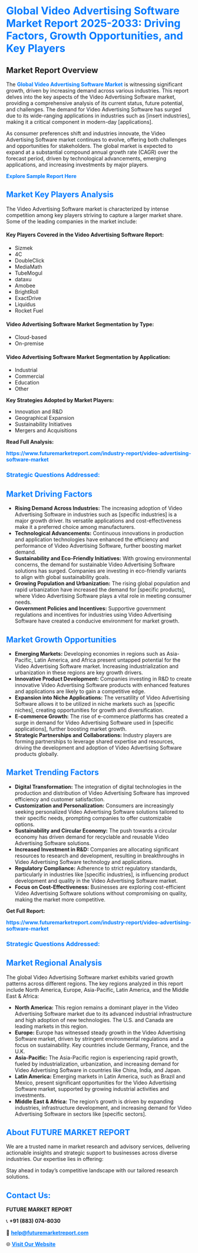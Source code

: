 <h1 style="color: #007BFF;">Global Video Advertising Software Market Report 2025-2033: Driving Factors, Growth Opportunities, and Key Players</h1>

<section id="overview">
<h2>Market Report Overview</h2>
<p>The <a href="https://www.futuremarketreport.com/industry-report/video-advertising-software-market" style="color: #007BFF; text-decoration: none;"><strong>Global Video Advertising Software Market</strong></a> is witnessing significant growth, driven by increasing demand across various industries. This report delves into the key aspects of the Video Advertising Software market, providing a comprehensive analysis of its current status, future potential, and challenges. The demand for Video Advertising Software has surged due to its wide-ranging applications in industries such as [insert industries], making it a critical component in modern-day [applications].</p>
<p>As consumer preferences shift and industries innovate, the Video Advertising Software market continues to evolve, offering both challenges and opportunities for stakeholders. The global market is expected to expand at a substantial compound annual growth rate (CAGR) over the forecast period, driven by technological advancements, emerging applications, and increasing investments by major players.</p>
</section>

<section id="overview">
<p><a href="https://www.futuremarketreport.com/request-sample/reportId=99128" style="color: #007BFF; text-decoration: none;"><strong>Explore Sample Report Here</strong></a></p>
</section>

<section id="key-players">
<h2 style="color: #007BFF;">Market Key Players Analysis</h2>
<p>The Video Advertising Software market is characterized by intense competition among key players striving to capture a larger market share. Some of the leading companies in the market include:</p>
<h4>Key Players Covered in the Video Advertising Software Report:</h4>
<ul><li>Sizmek</li><li>4C</li><li>DoubleClick</li><li>MediaMath</li><li>TubeMogul</li><li>dataxu</li><li>Amobee</li><li>BrightRoll</li><li>ExactDrive</li><li>Liquidus</li><li>Rocket Fuel</li></ul>
<h4>Video Advertising Software Market Segmentation by Type:</h4>
<ul><li>Cloud-based</li><li>On-premise</li></ul>

<h4>Video Advertising Software Market Segmentation by Application:</h4>
<ul><li>Industrial</li><li>Commercial</li><li>Education</li><li>Other</li></ul>
<p><strong>Key Strategies Adopted by Market Players:</strong></p>
<ul>
<li>Innovation and R&D</li>
<li>Geographical Expansion</li>
<li>Sustainability Initiatives</li>
<li>Mergers and Acquisitions</li>
</ul>
</section>

<section>
<p><strong>Read Full Analysis: </strong></p><a href="https://www.futuremarketreport.com/industry-report/video-advertising-software-market" style="color: #007BFF; text-decoration: none;"><strong>https://www.futuremarketreport.com/industry-report/video-advertising-software-market</strong></a>
<h3 style="color: #007BFF;">Strategic Questions Addressed:</h3>
</section>

<section id="driving-factors">
<h2 style="color: #007BFF;">Market Driving Factors</h2>
<ul>
<li><strong>Rising Demand Across Industries:</strong> The increasing adoption of Video Advertising Software in industries such as [specific industries] is a major growth driver. Its versatile applications and cost-effectiveness make it a preferred choice among manufacturers.</li>
<li><strong>Technological Advancements:</strong> Continuous innovations in production and application technologies have enhanced the efficiency and performance of Video Advertising Software, further boosting market demand.</li>
<li><strong>Sustainability and Eco-Friendly Initiatives:</strong> With growing environmental concerns, the demand for sustainable Video Advertising Software solutions has surged. Companies are investing in eco-friendly variants to align with global sustainability goals.</li>
<li><strong>Growing Population and Urbanization:</strong> The rising global population and rapid urbanization have increased the demand for [specific products], where Video Advertising Software plays a vital role in meeting consumer needs.</li>
<li><strong>Government Policies and Incentives:</strong> Supportive government regulations and incentives for industries using Video Advertising Software have created a conducive environment for market growth.</li>
</ul>
</section>

<section id="growth-opportunities">
<h2 style="color: #007BFF;">Market Growth Opportunities</h2>
<ul>
<li><strong>Emerging Markets:</strong> Developing economies in regions such as Asia-Pacific, Latin America, and Africa present untapped potential for the Video Advertising Software market. Increasing industrialization and urbanization in these regions are key growth drivers.</li>
<li><strong>Innovative Product Development:</strong> Companies investing in R&D to create innovative Video Advertising Software products with enhanced features and applications are likely to gain a competitive edge.</li>
<li><strong>Expansion into Niche Applications:</strong> The versatility of Video Advertising Software allows it to be utilized in niche markets such as [specific niches], creating opportunities for growth and diversification.</li>
<li><strong>E-commerce Growth:</strong> The rise of e-commerce platforms has created a surge in demand for Video Advertising Software used in [specific applications], further boosting market growth.</li>
<li><strong>Strategic Partnerships and Collaborations:</strong> Industry players are forming partnerships to leverage shared expertise and resources, driving the development and adoption of Video Advertising Software products globally.</li>
</ul>
</section>

<section id="trending-factors">
<h2 style="color: #007BFF;">Market Trending Factors</h2>
<ul>
<li><strong>Digital Transformation:</strong> The integration of digital technologies in the production and distribution of Video Advertising Software has improved efficiency and customer satisfaction.</li>
<li><strong>Customization and Personalization:</strong> Consumers are increasingly seeking personalized Video Advertising Software solutions tailored to their specific needs, prompting companies to offer customizable options.</li>
<li><strong>Sustainability and Circular Economy:</strong> The push towards a circular economy has driven demand for recyclable and reusable Video Advertising Software solutions.</li>
<li><strong>Increased Investment in R&D:</strong> Companies are allocating significant resources to research and development, resulting in breakthroughs in Video Advertising Software technology and applications.</li>
<li><strong>Regulatory Compliance:</strong> Adherence to strict regulatory standards, particularly in industries like [specific industries], is influencing product development and quality in the Video Advertising Software market.</li>
<li><strong>Focus on Cost-Effectiveness:</strong> Businesses are exploring cost-efficient Video Advertising Software solutions without compromising on quality, making the market more competitive.</li>
</ul>
</section>

<section>
<p><strong>Get Full Report: </strong></p><a href="https://www.futuremarketreport.com/industry-report/video-advertising-software-market" style="color: #007BFF; text-decoration: none;"><strong>https://www.futuremarketreport.com/industry-report/video-advertising-software-market</strong></a>
<h3 style="color: #007BFF;">Strategic Questions Addressed:</h3>
</section>


<section id="regional-analysis">
<h2 style="color: #007BFF;">Market Regional Analysis</h2>
<p>The global Video Advertising Software market exhibits varied growth patterns across different regions. The key regions analyzed in this report include North America, Europe, Asia-Pacific, Latin America, and the Middle East & Africa:</p>
<ul>
<li><strong>North America:</strong> This region remains a dominant player in the Video Advertising Software market due to its advanced industrial infrastructure and high adoption of new technologies. The U.S. and Canada are leading markets in this region.</li>
<li><strong>Europe:</strong> Europe has witnessed steady growth in the Video Advertising Software market, driven by stringent environmental regulations and a focus on sustainability. Key countries include Germany, France, and the U.K.</li>
<li><strong>Asia-Pacific:</strong> The Asia-Pacific region is experiencing rapid growth, fueled by industrialization, urbanization, and increasing demand for Video Advertising Software in countries like China, India, and Japan.</li>
<li><strong>Latin America:</strong> Emerging markets in Latin America, such as Brazil and Mexico, present significant opportunities for the Video Advertising Software market, supported by growing industrial activities and investments.</li>
<li><strong>Middle East & Africa:</strong> The region’s growth is driven by expanding industries, infrastructure development, and increasing demand for Video Advertising Software in sectors like [specific sectors].</li>
</ul>
</section>

<footer>
<h2 style="color: #007BFF;">About FUTURE MARKET REPORT</h2>
<p>We are a trusted name in market research and advisory services, delivering actionable insights and strategic support to businesses across diverse industries. Our expertise lies in offering:</p>

<p>Stay ahead in today’s competitive landscape with our tailored research solutions.</p>

<h2 style="color: #007BFF;">Contact Us:</h2>
<p><strong>FUTURE MARKET REPORT</strong></p>
<p>📞 <strong>+91 (883) 074-8030</strong></p>
<p>📧 <strong><a href="mailto:help@futuremarketreport.com" style="color: #007BFF;">help@futuremarketreport.com</a></strong></p>
<p>🌐 <strong><a href="https://www.futuremarketreport.com/" style="color: #007BFF;">Visit Our Website</a></strong></p>
</footer>